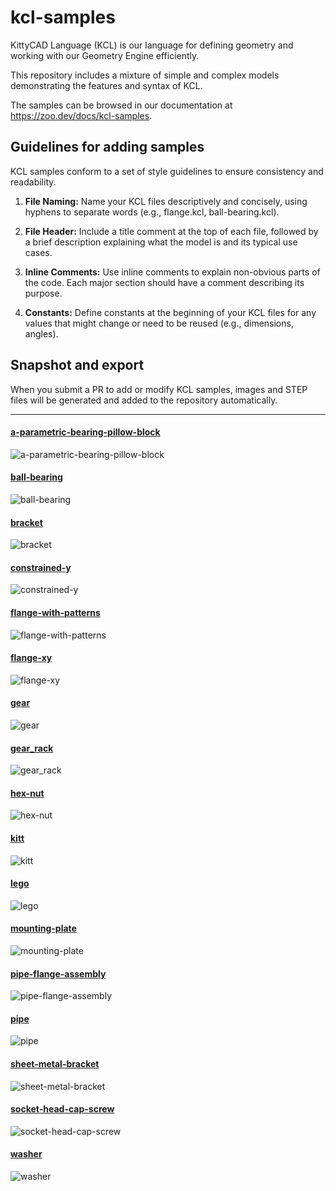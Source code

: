 # kcl-samples

KittyCAD Language (KCL) is our language for defining geometry and working with our Geometry Engine efficiently.

This repository includes a mixture of simple and complex models demonstrating the features and syntax of KCL.

The samples can be browsed in our documentation at <https://zoo.dev/docs/kcl-samples>.

## Guidelines for adding samples

KCL samples conform to a set of style guidelines to ensure consistency and readability.

1. **File Naming:** Name your KCL files descriptively and concisely, using hyphens to separate words (e.g., flange.kcl, ball-bearing.kcl).

2. **File Header:** Include a title comment at the top of each file, followed by a brief description explaining what the model is and its typical use cases.

3. **Inline Comments:** Use inline comments to explain non-obvious parts of the code. Each major section should have a comment describing its purpose.

4. **Constants:** Define constants at the beginning of your KCL files for any values that might change or need to be reused (e.g., dimensions, angles).

## Snapshot and export

When you submit a PR to add or modify KCL samples, images and STEP files will be generated and added to the repository automatically.

---
#### [a-parametric-bearing-pillow-block](STEP-output-of-samples/a-parametric-bearing-pillow-block.step)
![a-parametric-bearing-pillow-block](screenshots-of-samples/a-parametric-bearing-pillow-block.png)
#### [ball-bearing](STEP-output-of-samples/ball-bearing.step)
![ball-bearing](screenshots-of-samples/ball-bearing.png)
#### [bracket](STEP-output-of-samples/bracket.step)
![bracket](screenshots-of-samples/bracket.png)
#### [constrained-y](STEP-output-of-samples/constrained-y.step)
![constrained-y](screenshots-of-samples/constrained-y.png)
#### [flange-with-patterns](STEP-output-of-samples/flange-with-patterns.step)
![flange-with-patterns](screenshots-of-samples/flange-with-patterns.png)
#### [flange-xy](STEP-output-of-samples/flange-xy.step)
![flange-xy](screenshots-of-samples/flange-xy.png)
#### [gear](STEP-output-of-samples/gear.step)
![gear](screenshots-of-samples/gear.png)
#### [gear_rack](STEP-output-of-samples/gear_rack.step)
![gear_rack](screenshots-of-samples/gear_rack.png)
#### [hex-nut](STEP-output-of-samples/hex-nut.step)
![hex-nut](screenshots-of-samples/hex-nut.png)
#### [kitt](STEP-output-of-samples/kitt.step)
![kitt](screenshots-of-samples/kitt.png)
#### [lego](STEP-output-of-samples/lego.step)
![lego](screenshots-of-samples/lego.png)
#### [mounting-plate](STEP-output-of-samples/mounting-plate.step)
![mounting-plate](screenshots-of-samples/mounting-plate.png)
#### [pipe-flange-assembly](STEP-output-of-samples/pipe-flange-assembly.step)
![pipe-flange-assembly](screenshots-of-samples/pipe-flange-assembly.png)
#### [pipe](STEP-output-of-samples/pipe.step)
![pipe](screenshots-of-samples/pipe.png)
#### [sheet-metal-bracket](STEP-output-of-samples/sheet-metal-bracket.step)
![sheet-metal-bracket](screenshots-of-samples/sheet-metal-bracket.png)
#### [socket-head-cap-screw](STEP-output-of-samples/socket-head-cap-screw.step)
![socket-head-cap-screw](screenshots-of-samples/socket-head-cap-screw.png)
#### [washer](STEP-output-of-samples/washer.step)
![washer](screenshots-of-samples/washer.png)
